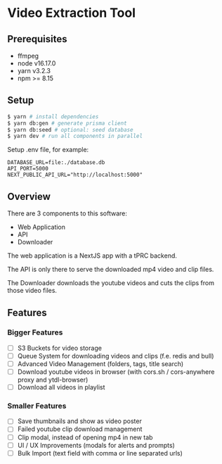 # Video Extraction Tool

## Prerequisites
- ffmpeg
- node v16.17.0
- yarn v3.2.3
- npm >= 8.15

## Setup
```bash
$ yarn # install dependencies
$ yarn db:gen # generate prisma client
$ yarn db:seed # optional: seed database
$ yarn dev # run all components in parallel
```

Setup .env file, for example:
```
DATABASE_URL=file:./database.db
API_PORT=5000
NEXT_PUBLIC_API_URL="http://localhost:5000"
```

## Overview
There are 3 components to this software:
- Web Application
- API
- Downloader

The web application is a NextJS app with a tPRC backend.

The API is only there to serve the downloaded mp4 video and clip files.

The Downloader downloads the youtube videos and cuts the clips from
those video files.

## Features

### Bigger Features
- [ ] S3 Buckets for video storage
- [ ] Queue System for downloading videos and clips (f.e. redis and bull)
- [ ] Advanced Video Management (folders, tags, title search)
- [ ] Download youtube videos in browser (with cors.sh / cors-anywhere proxy and ytdl-browser)
- [ ] Download all videos in playlist

### Smaller Features
- [ ] Save thumbnails and show as video poster
- [ ] Failed youtube clip download management
- [ ] Clip modal, instead of opening mp4 in new tab
- [ ] UI / UX Improvements (modals for alerts and prompts)
- [ ] Bulk Import (text field with comma or line separated urls)